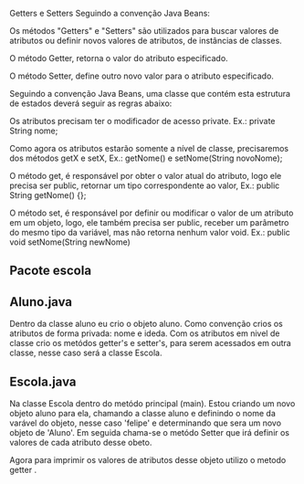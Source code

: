 Getters e Setters
Seguindo a convenção Java Beans:

Os métodos "Getters" e "Setters" são utilizados para buscar valores de atributos ou definir novos valores de atributos, de instâncias de classes.

O método Getter, retorna o valor do atributo especificado.

O método Setter, define outro novo valor para o atributo especificado.

Seguindo a convenção Java Beans, uma classe que contém esta estrutura de estados deverá seguir as regras abaixo:

Os atributos precisam ter o modificador de acesso private. Ex.: private String nome;

Como agora os atributos estarão somente a nível de classe, precisaremos dos métodos getX e setX, Ex.: getNome() e setNome(String novoNome);

O método get, é responsável por obter o valor atual do atributo, logo ele precisa ser public, retornar um tipo correspondente ao valor, Ex.: public String getNome() {};

O método set, é responsável por definir ou modificar o valor de um atributo em um objeto, logo, ele também precisa ser public, receber um parâmetro do mesmo tipo da variável, mas não retorna nenhum valor void. Ex.: public void setNome(String newNome)

## Pacote escola

<h2>Aluno.java</h2>
Dentro da classe aluno eu crio o objeto aluno. 
 Como convenção crios os atributos de forma privada: nome e ideda.
 Com os atributos em nivel de classe crio os metódos getter's e setter's, para serem acessados em outra classe, nesse caso será a classe Escola.



<h2>Escola.java</h2>

Na classe Escola dentro do metódo principal (main). Estou criando um novo objeto aluno para ela, chamando a classe aluno e definindo o nome da varável do objeto, nesse caso 'felipe' e determinando que sera um novo objeto de 'Aluno'. Em seguida chama-se o metódo Setter que irá definir os valores de cada atributo desse obeto.

Agora para imprimir os valores de atributos  desse objeto utilizo o metodo getter .
